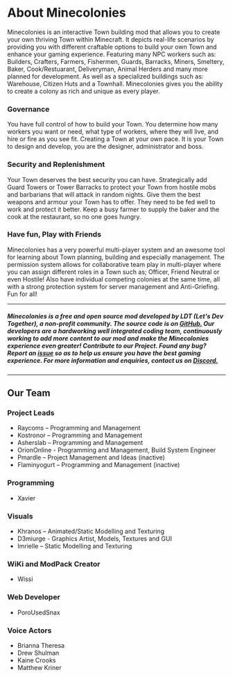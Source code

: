 
# About Minecolonies 
Minecolonies is an interactive Town building mod that allows you to create your own thriving Town within Minecraft. It depicts real-life scenarios by providing you with different craftable options to build your own Town  and enhance your gaming experience. Featuring many NPC workers such as: Builders, Crafters, Farmers, Fishermen, Guards, Barracks, Miners, Smeltery, Baker, Cook/Restuarant, Deliveryman, Animal Herders and many more planned for development. As well as a specialized buildings such as: Warehouse, Citizen Huts and a Townhall. Minecolonies gives you the ability to create a colony as rich and unique as every player.

### Governance
You have full control of how to build your Town. You determine how many workers you want or need, what type of workers, where they will live, and hire or fire as you see fit. Creating a Town at your own pace. It is your Town to design and develop, you are the designer, administrator and boss. 

### Security and Replenishment
Your Town deserves the best security you can have. Strategically add Guard Towers or Tower Barracks to protect your Town from hostile mobs and barbarians that will attack in random nights. Give them the best weapons and armour your Town has to offer. They need to be fed well to work and protect it better. Keep a busy farmer to supply the baker and the cook at the restaurant, so no one goes hungry. 

### Have fun, Play with Friends
Minecolonies has a very powerful multi-player system and an awesome tool for learning about Town planning, building and especially management. The permission system allows for collaborative team play in multi-player where you can assign different roles in a Town such as; Officer, Friend Neutral or even Hostile! Also have individual competing colonies at the same time, all with a strong protection system for server management and Anti-Griefing. Fun for all! 
___
##### Minecolonies is a free and open source mod developed by LDT (Let's Dev Together), a non-profit community. The source code is on [GitHub.](https://github.com/ldtteam/minecolonies) Our developers are a hardworking well integrated coding team, continuously working to add more content to our mod and make the Minecolonies experience even greater! Contribute to our Project. Found any bug? Report an [issue](https://github.com/ldtteam/minecolonies/issues/new) so as to help us ensure you have the best gaming experience. For more information and enquiries, contact us on [Discord.](https://discord.gg/YEas2Yv)
___ 

## Our Team

### Project Leads
* Raycoms – Programming and Management
* Kostronor – Programming and Management
* Asherslab – Programming and Management
* OrionOnline - Programming and Management, Build System Engineer 
* Pmardle – Project Management and Ideas (inactive)
* Flaminyogurt – Programming and Management (inactive)

### Programming 
* Xavier

### Visuals
* Khranos – Animated/Static Modelling and Texturing 
* D3miurge - Graphics Artist, Models, Textures and GUI 
* Imrielle – Static Modelling and Texturing

### WiKi and ModPack Creator 
* Wissi

 
### Web Developer
* PoroUsedSnax

### Voice Actors
* Brianna Theresa
* Drew Shulman 
* Kaine Crooks 
* Matthew Kriner
